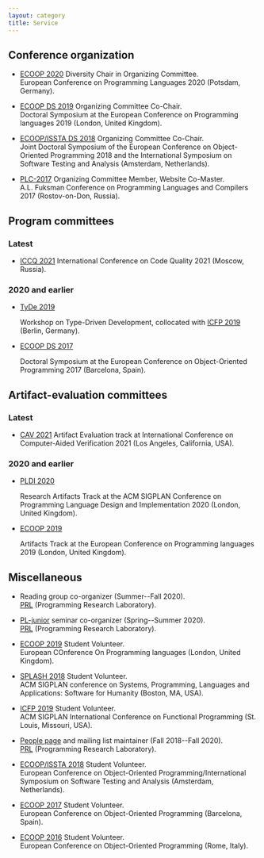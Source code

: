 ```yaml
---
layout: category
title: Service
---
```


## Conference organization 

* [ECOOP 2020](https://2020.ecoop.org/)
  Diversity Chair in Organizing Committee.  
  European Conference on Programming Languages 2020
  (Potsdam, Germany).

* [ECOOP DS 2019](https://2019.ecoop.org/track/ecoop-2019-docsymp)
  Organizing Committee Co-Chair.  
  Doctoral Symposium at the European Conference on Programming languages 2019
  (London, United Kingdom).

* [ECOOP/ISSTA DS 2018](https://conf.researchr.org/track/ecoop-issta-2018/ecoop-issta-2018-doctoral-symposium)
  Organizing Committee Co-Chair.  
  Joint Doctoral Symposium of
  the European Conference on Object-Oriented Programming 2018 and
  the International Symposium on Software Testing and Analysis
  (Amsterdam, Netherlands).

* [PLC-2017](http://plc.sfedu.ru/index.html)
  Organizing Committee Member, Website Co-Master.  
  A.L. Fuksman Conference on Programming Languages and Compilers 2017
  (Rostov-on-Don, Russia). 

## Program committees

### Latest

* [ICCQ 2021](https://www.iccq.ru/)  
  <!--Program Committee Member.  -->
  International Conference on Code Quality 2021
  (Moscow, Russia).

### 2020 and earlier

* [TyDe 2019](https://icfp19.sigplan.org/home/tyde-2019)  
  <!--Program Committee Member.  -->
  Workshop on Type-Driven Development,
  collocated with [ICFP 2019](https://icfp19.sigplan.org/home) 
  (Berlin, Germany).

* [ECOOP DS 2017](http://2017.ecoop.org/track/ecoop-2017-Doctoral-Symposium)  
  <!--Program Committee Member.  -->
  Doctoral Symposium at the European Conference on Object-Oriented Programming 2017
  (Barcelona, Spain).

## Artifact-evaluation committees

### Latest

* [CAV 2021](http://i-cav.org/2021/artifact-evaluation/)  
  <!--Artifact Evaluation Committee Member.  -->
  Artifact Evaluation track at
  International Conference on Computer-Aided Verification 2021
  (Los Angeles, California, USA).

### 2020 and earlier

* [PLDI 2020](https://pldi20.sigplan.org/track/pldi-2020-PLDI-Research-Artifacts)  
  <!--Artifact Evaluation Committee Member.  -->
  Research Artifacts Track at the ACM SIGPLAN Conference 
  on Programming Language Design and Implementation 2020
  (London, United Kingdom).

* [ECOOP 2019](https://2019.ecoop.org/track/ecoop-2019-artifacts)  
  <!--Artifact Evaluation Committee Member.  -->
  Artifacts Track at the European Conference on Programming languages 2019
  (London, United Kingdom).

## Miscellaneous

* Reading group co-organizer (Summer--Fall 2020).  
  [PRL](http://prl.ccs.neu.edu/) (Programming Research Laboratory).

* [PL-junior](https://github.com/nuprl/prl-seminar-junior)
  seminar co-organizer (Spring--Summer 2020).  
  [PRL](http://prl.ccs.neu.edu/) (Programming Research Laboratory).

* [ECOOP 2019](https://2019.ecoop.org/) Student Volunteer.  
  European COnference On Programming languages (London, United Kingdom).

* [SPLASH 2018](https://2018.splashcon.org/) Student Volunteer.  
  ACM SIGPLAN conference on Systems, Programming, Languages and
  Applications: Software for Humanity (Boston, MA, USA).

* [ICFP 2019](https://icfp18.sigplan.org/) Student Volunteer.  
  ACM SIGPLAN International Conference on Functional Programming
  (St. Louis, Missouri, USA).
   
* [People page](http://prl.ccs.neu.edu/people.html)
  and mailing list maintainer (Fall 2018--Fall 2020).  
  [PRL](http://prl.ccs.neu.edu/) (Programming Research Laboratory).

* [ECOOP/ISSTA 2018](https://conf.researchr.org/home/ecoop-issta-2018) Student Volunteer.  
  European Conference on Object-Oriented Programming/International
  Symposium on Software Testing and Analysis
  (Amsterdam, Netherlands).
  
* [ECOOP 2017](https://2017.ecoop.org/) Student Volunteer.  
  European Conference on Object-Oriented Programming (Barcelona, Spain).
  
* [ECOOP 2016](https://2016.ecoop.org/) Student Volunteer.  
  European Conference on Object-Oriented Programming (Rome, Italy).